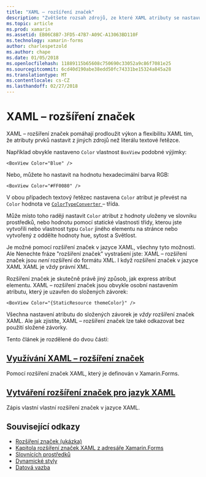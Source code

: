 ```yaml
---
title: "XAML – rozšíření značek"
description: "Zvětšete rozsah zdrojů, ze které XAML atributy se nastavují"
ms.topic: article
ms.prod: xamarin
ms.assetid: EB06C8B7-3FD5-47B7-A09C-A13063BD110F
ms.technology: xamarin-forms
author: charlespetzold
ms.author: chape
ms.date: 01/05/2018
ms.openlocfilehash: 11889115b65608c750690c33052a9c86f7081e25
ms.sourcegitcommit: 6cd40d190abe38edd50fc74331be15324a845a28
ms.translationtype: MT
ms.contentlocale: cs-CZ
ms.lasthandoff: 02/27/2018
---
```

# <a name="xaml-markup-extensions"></a>XAML – rozšíření značek

XAML – rozšíření značek pomáhají prodloužit výkon a flexibilitu XAML tím, že atributy prvků nastavit z jiných zdrojů než literálu textové řetězce.

Například obvykle nastaveno `Color` vlastnost `BoxView` podobné výjimky:

```xaml
<BoxView Color="Blue" />
```

Nebo, můžete ho nastavit na hodnotu hexadecimální barva RGB:

```xaml
<BoxView Color="#FF0080" />
```

V obou případech textový řetězec nastavena `Color` atribut je převést na `Color` hodnota ve [ `ColorTypeConverter` ](https://developer.xamarin.com/api/type/Xamarin.Forms.ColorTypeConverter/) – třída.

Může místo toho raději nastavit `Color` atribut z hodnoty uloženy ve slovníku prostředků, nebo hodnotu pomocí statické vlastnosti třídy, kterou jste vytvořili nebo vlastnost typu `Color` jiného elementu na stránce nebo vytvořený z oddělte hodnoty hue, sytost a Světlost.

Je možné pomocí rozšíření značek v jazyce XAML, všechny tyto možnosti. Ale Nenechte fráze "rozšíření značek" vystrašení jste: XAML – rozšíření značek jsou *není* rozšíření do formátu XML. I když rozšíření značek v jazyce XAML XAML je vždy právní XML. 

Rozšíření značek je skutečně právě jiný způsob, jak express atribut elementu. XAML – rozšíření značek jsou obvykle osobní nastavením atributu, který je uzavřen do složených závorek:

```xaml
<BoxView Color="{StaticResource themeColor}" />
```

Všechna nastavení atributu do složených závorek je *vždy* rozšíření značek XAML. Ale jak zjistíte, XAML – rozšíření značek lze také odkazovat bez použití složené závorky.

Tento článek je rozdělené do dvou částí:

## <a name="consuming-xaml-markup-extensionsconsumingmd"></a>[Využívání XAML – rozšíření značek](consuming.md)  

Pomocí rozšíření značek XAML, který je definován v Xamarin.Forms.

## <a name="creating-xaml-markup-extensionscreatingmd"></a>[Vytváření rozšíření značek pro jazyk XAML](creating.md) 

Zápis vlastní vlastní rozšíření značek v jazyce XAML.



## <a name="related-links"></a>Související odkazy

- [Rozšíření značek (ukázka)](https://developer.xamarin.com/samples/xamarin-forms/XAML/MarkupExtensions/)
- [Kapitola rozšíření značek XAML z adresáře Xamarin.Forms](~/xamarin-forms/creating-mobile-apps-xamarin-forms/summaries/chapter10.md)
- [Slovnících prostředků](~/xamarin-forms/xaml/resource-dictionaries.md)
- [Dynamické styly](~/xamarin-forms/user-interface/styles/dynamic.md)
- [Datová vazba](~/xamarin-forms/app-fundamentals/data-binding/index.md)

